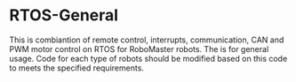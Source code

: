 # RTOS-General
This is combiantion of remote control, interrupts, communication, CAN and PWM motor control on RTOS for RoboMaster robots. 
The is for general usage. Code for each type of robots should be modified based on this code to meets the specified requirements. 
